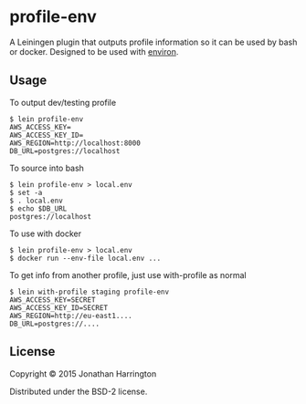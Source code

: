 # profile-env

A Leiningen plugin that outputs profile information so it can be used by bash or docker. Designed to be used with [environ](https://github.com/weavejester/environ).

## Usage

To output dev/testing profile

    $ lein profile-env
    AWS_ACCESS_KEY=
    AWS_ACCESS_KEY_ID=
    AWS_REGION=http://localhost:8000
    DB_URL=postgres://localhost

To source into bash

    $ lein profile-env > local.env
    $ set -a
    $ . local.env
    $ echo $DB_URL
    postgres://localhost

To use with docker

    $ lein profile-env > local.env
    $ docker run --env-file local.env ...

To get info from another profile, just use with-profile as normal
    
    $ lein with-profile staging profile-env
    AWS_ACCESS_KEY=SECRET
    AWS_ACCESS_KEY_ID=SECRET
    AWS_REGION=http://eu-east1....
    DB_URL=postgres://....    
    

## License

Copyright © 2015 Jonathan Harrington

Distributed under the BSD-2 license.
